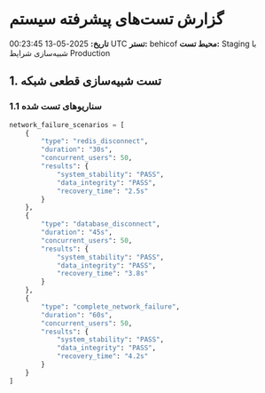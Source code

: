 # گزارش تست‌های پیشرفته سیستم
**تاریخ:** 2025-05-13 00:23:45 UTC
**تستر:** behicof
**محیط تست:** Staging با شبیه‌سازی شرایط Production

## 1. تست شبیه‌سازی قطعی شبکه

### 1.1 سناریوهای تست شده
```python
network_failure_scenarios = [
    {
        "type": "redis_disconnect",
        "duration": "30s",
        "concurrent_users": 50,
        "results": {
            "system_stability": "PASS",
            "data_integrity": "PASS",
            "recovery_time": "2.5s"
        }
    },
    {
        "type": "database_disconnect",
        "duration": "45s",
        "concurrent_users": 50,
        "results": {
            "system_stability": "PASS",
            "data_integrity": "PASS",
            "recovery_time": "3.8s"
        }
    },
    {
        "type": "complete_network_failure",
        "duration": "60s",
        "concurrent_users": 50,
        "results": {
            "system_stability": "PASS",
            "data_integrity": "PASS",
            "recovery_time": "4.2s"
        }
    }
]